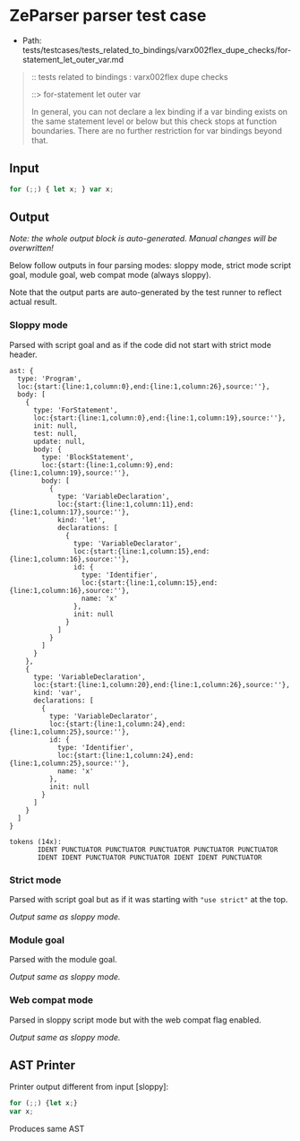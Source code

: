 # ZeParser parser test case

- Path: tests/testcases/tests_related_to_bindings/varx002flex_dupe_checks/for-statement_let_outer_var.md

> :: tests related to bindings : varx002flex dupe checks
>
> ::> for-statement let outer var
> 
> In general, you can not declare a lex binding if a var binding exists on the same statement level or below but this check stops at function boundaries. There are no further restriction for var bindings beyond that.

## Input

`````js
for (;;) { let x; } var x;
`````

## Output

_Note: the whole output block is auto-generated. Manual changes will be overwritten!_

Below follow outputs in four parsing modes: sloppy mode, strict mode script goal, module goal, web compat mode (always sloppy).

Note that the output parts are auto-generated by the test runner to reflect actual result.

### Sloppy mode

Parsed with script goal and as if the code did not start with strict mode header.

`````
ast: {
  type: 'Program',
  loc:{start:{line:1,column:0},end:{line:1,column:26},source:''},
  body: [
    {
      type: 'ForStatement',
      loc:{start:{line:1,column:0},end:{line:1,column:19},source:''},
      init: null,
      test: null,
      update: null,
      body: {
        type: 'BlockStatement',
        loc:{start:{line:1,column:9},end:{line:1,column:19},source:''},
        body: [
          {
            type: 'VariableDeclaration',
            loc:{start:{line:1,column:11},end:{line:1,column:17},source:''},
            kind: 'let',
            declarations: [
              {
                type: 'VariableDeclarator',
                loc:{start:{line:1,column:15},end:{line:1,column:16},source:''},
                id: {
                  type: 'Identifier',
                  loc:{start:{line:1,column:15},end:{line:1,column:16},source:''},
                  name: 'x'
                },
                init: null
              }
            ]
          }
        ]
      }
    },
    {
      type: 'VariableDeclaration',
      loc:{start:{line:1,column:20},end:{line:1,column:26},source:''},
      kind: 'var',
      declarations: [
        {
          type: 'VariableDeclarator',
          loc:{start:{line:1,column:24},end:{line:1,column:25},source:''},
          id: {
            type: 'Identifier',
            loc:{start:{line:1,column:24},end:{line:1,column:25},source:''},
            name: 'x'
          },
          init: null
        }
      ]
    }
  ]
}

tokens (14x):
       IDENT PUNCTUATOR PUNCTUATOR PUNCTUATOR PUNCTUATOR PUNCTUATOR
       IDENT IDENT PUNCTUATOR PUNCTUATOR IDENT IDENT PUNCTUATOR
`````

### Strict mode

Parsed with script goal but as if it was starting with `"use strict"` at the top.

_Output same as sloppy mode._

### Module goal

Parsed with the module goal.

_Output same as sloppy mode._

### Web compat mode

Parsed in sloppy script mode but with the web compat flag enabled.

_Output same as sloppy mode._

## AST Printer

Printer output different from input [sloppy]:

````js
for (;;) {let x;}
var x;
````

Produces same AST
